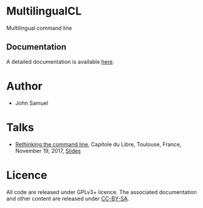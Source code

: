 # MultilingualCL
Multilingual command line

## Documentation
A detailed documentation is available [here](docs/README.md).


# Author
* John Samuel

# Talks
* [Rethinking the command line](https://2017.capitoledulibre.org/programme/#schedule), Capitole du Libre, Toulouse, France, November 19, 2017, [Slides](https://doi.org/10.6084/m9.figshare.5661853.v1)

# Licence
All code are released under GPLv3+ licence. The associated documentation and other content are released under [CC-BY-SA](http://creativecommons.org/licenses/by-sa/4.0/).

